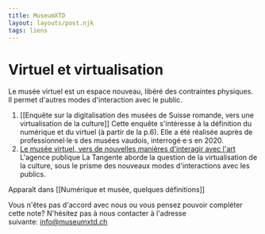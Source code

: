 ```yaml
---
title: MuseumXTD
layout: layouts/post.njk
tags: liens
---
```

# Virtuel et virtualisation
Le musée virtuel est un espace nouveau, libéré des contraintes physiques. Il permet d'autres modes d'interaction avec le public. 

1. [[Enquête sur la digitalisation des musées de Suisse romande, vers une virtualisation de la culture]] 
   Cette enquête s'intéresse à la définition du numérique et du virtuel (à partir de la p.6). Elle a été réalisée auprès de professionnel·le·s des musées vaudois, interrogé·e·s en 2020. 
2. [Le musée virtuel, vers de nouvelles manières d'interagir avec l'art](https://www.latangente.io/inspirations/le-musee-virtuel-vers-de-nouvelles-manieres-d-interagir-avec-l-art)
   L'agence publique La Tangente aborde la question de la virtualisation de la culture, sous le prisme des nouveaux modes d'interactions avec les publics.  

Apparaît dans [[Numérique et musée, quelques définitions]]

Vous n'êtes pas d'accord avec nous ou vous pensez pouvoir compléter cette note? N'hésitez pas à nous contacter à l'adresse suivante: [info@museumxtd.ch](mailto:info@museumxtd.ch)